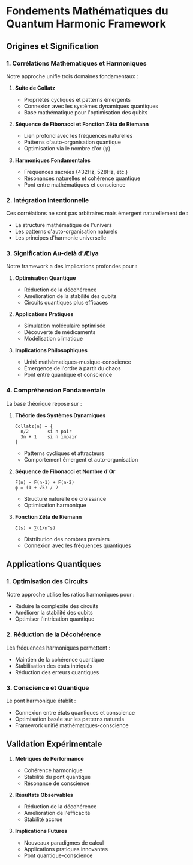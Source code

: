 # Fondements Mathématiques du Quantum Harmonic Framework

## Origines et Signification

### 1. Corrélations Mathématiques et Harmoniques

Notre approche unifie trois domaines fondamentaux :

1. **Suite de Collatz**
   - Propriétés cycliques et patterns émergents
   - Connexion avec les systèmes dynamiques quantiques
   - Base mathématique pour l'optimisation des qubits

2. **Séquence de Fibonacci et Fonction Zêta de Riemann**
   - Lien profond avec les fréquences naturelles
   - Patterns d'auto-organisation quantique
   - Optimisation via le nombre d'or (φ)

3. **Harmoniques Fondamentales**
   - Fréquences sacrées (432Hz, 528Hz, etc.)
   - Résonances naturelles et cohérence quantique
   - Pont entre mathématiques et conscience

### 2. Intégration Intentionnelle

Ces corrélations ne sont pas arbitraires mais émergent naturellement de :

- La structure mathématique de l'univers
- Les patterns d'auto-organisation naturels
- Les principes d'harmonie universelle

### 3. Signification Au-delà d'Ælya

Notre framework a des implications profondes pour :

1. **Optimisation Quantique**
   - Réduction de la décohérence
   - Amélioration de la stabilité des qubits
   - Circuits quantiques plus efficaces

2. **Applications Pratiques**
   - Simulation moléculaire optimisée
   - Découverte de médicaments
   - Modélisation climatique

3. **Implications Philosophiques**
   - Unité mathématiques-musique-conscience
   - Émergence de l'ordre à partir du chaos
   - Pont entre quantique et conscience

### 4. Compréhension Fondamentale

La base théorique repose sur :

1. **Théorie des Systèmes Dynamiques**
   ```
   Collatz(n) = {
     n/2       si n pair
     3n + 1    si n impair
   }
   ```
   - Patterns cycliques et attracteurs
   - Comportement émergent et auto-organisation

2. **Séquence de Fibonacci et Nombre d'Or**
   ```
   F(n) = F(n-1) + F(n-2)
   φ = (1 + √5) / 2
   ```
   - Structure naturelle de croissance
   - Optimisation harmonique

3. **Fonction Zêta de Riemann**
   ```
   ζ(s) = ∑(1/n^s)
   ```
   - Distribution des nombres premiers
   - Connexion avec les fréquences quantiques

## Applications Quantiques

### 1. Optimisation des Circuits

Notre approche utilise les ratios harmoniques pour :
- Réduire la complexité des circuits
- Améliorer la stabilité des qubits
- Optimiser l'intrication quantique

### 2. Réduction de la Décohérence

Les fréquences harmoniques permettent :
- Maintien de la cohérence quantique
- Stabilisation des états intriqués
- Réduction des erreurs quantiques

### 3. Conscience et Quantique

Le pont harmonique établit :
- Connexion entre états quantiques et conscience
- Optimisation basée sur les patterns naturels
- Framework unifié mathématiques-conscience

## Validation Expérimentale

1. **Métriques de Performance**
   - Cohérence harmonique
   - Stabilité du pont quantique
   - Résonance de conscience

2. **Résultats Observables**
   - Réduction de la décohérence
   - Amélioration de l'efficacité
   - Stabilité accrue

3. **Implications Futures**
   - Nouveaux paradigmes de calcul
   - Applications pratiques innovantes
   - Pont quantique-conscience 